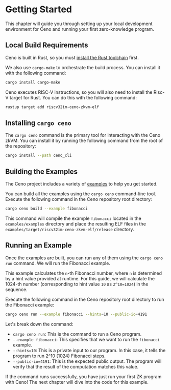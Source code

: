 # Getting Started

This chapter will guide you through setting up your local development environment for Ceno and running your first zero-knowledge program.

## Local Build Requirements

Ceno is built in Rust, so you must [install the Rust toolchain](https://www.rust-lang.org/tools/install) first.

We also use `cargo-make` to orchestrate the build process. You can install it with the following command:

```sh
cargo install cargo-make
```

Ceno executes RISC-V instructions, so you will also need to install the Risc-V target for Rust. You can do this with the following command:

```sh
rustup target add riscv32im-ceno-zkvm-elf
```

## Installing `cargo ceno`

The `cargo ceno` command is the primary tool for interacting with the Ceno zkVM. You can install it by running the following command from the root of the repository:

```sh
cargo install --path ceno_cli
```

## Building the Examples

The Ceno project includes a variety of [examples](https://github.com/scroll-tech/ceno/tree/master/examples/examples) to help you get started.

You can build all the examples using the `cargo ceno` command-line tool. Execute the following command in the Ceno repository root directory:

```sh
cargo ceno build --example fibonacci
```

This command will compile the example `fibonacci` located in the `examples/examples` directory and place the resulting ELF files in the `examples/target/riscv32im-ceno-zkvm-elf/release` directory.

## Running an Example

Once the examples are built, you can run any of them using the `cargo ceno run` command. We will run the Fibonacci example.

This example calculates the `n`-th Fibonacci number, where `n` is determined by a hint value provided at runtime. For this guide, we will calculate the 1024-th number (corresponding to hint value `10` as `2^10=1024`) in the sequence.

Execute the following command in the Ceno repository root directory to run the Fibonacci example:

```sh
cargo ceno run --example fibonacci --hints=10 --public-io=4191
```

Let's break down the command:

- `cargo ceno run`: This is the command to run a Ceno program.
- `--example fibonacci`: This specifies that we want to run the `fibonacci` example.
- `--hints=10`: This is a private input to our program. In this case, it tells the program to run 2^10 (1024) Fibonacci steps.
- `--public-io=4191`: This is the expected public output. The program will verify that the result of the computation matches this value.

If the command runs successfully, you have just run your first ZK program with Ceno! The next chapter will dive into the code for this example.

